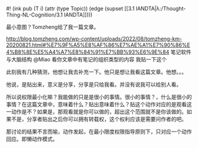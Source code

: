 #! (ink pub (T i) (attr (type Topic)) (edge (supset [[3.1 IANDTA|λ:/Thought-Thing-NL-Cognition/3.1 IANDTA]])))

最小意图？Tomzheng给了我一篇文章。

http://blog.tomzheng.com/wp-content/uploads/2022/08/tomzheng-km-20200821.html#%E7%9F%A5%E8%AF%86%E7%AE%A1%E7%90%86%E4%B8%8E%E5%A4%A7%E8%84%91%E7%BB%93%E6%9E%84 笔记软件与大脑结构 @Miao 看你文章中有笔记的组织类型的内容 我贴一下这个

此刻我有几种猜测，他想让我去补充一下。他只是想让我看这篇文章。他想。。。

他说，是贴出来，意义是分享，分享是只给我看。并没有说我可以给别人看。

所以说权限最小化嘛？我能做的只是是很小的事情。很小的事情？，什么是很小的事情？在这篇文章中，意味着什么？贴出意味着什么？贴这个动作对应的是观看这一动作是不？如果是，那观看就是你可以做的，超出这个范围就不是你该做的。如果不是，分享者贴出之后你可以拥有转载权，这个权利应该是需要问作者的吧。

那讨论的结果不言而喻，动作发起，在最小限度权限指导原则下，只对应一个动作回应。即懒动作模式。